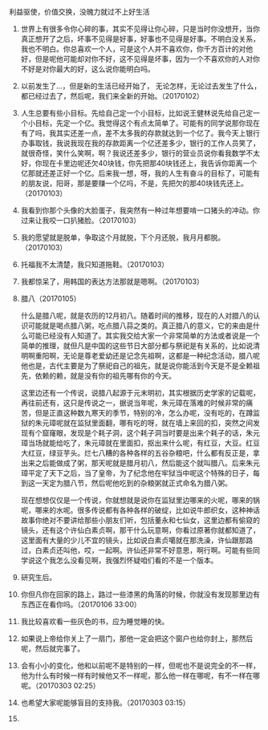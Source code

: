 利益驱使，价值交换，没魄力就过不上好生活

1. 世界上有很多令你心碎的事，其实不见得让你心碎，只是当时你没想开，当你真正想开了之后，坏事不见得是好事，好事也不见得是好事。不明白没关系，我也不明白。你总喜欢一个人，可是这个人并不喜欢你，你千方百计的对他好，但是呢他可能却对你不好，这不见得是坏事，因为一个不喜欢你的人对你不好是对你最大的好，这么说你能明白吗。

2. 以前发生了...，但是新的生活已经开始了， 无论怎样，无论过去发生了什么，都已经过去了，然后呢，我们来全新的开始。（20170102）

3. 人生总要有些小目标。先给自己定一个小目标，比如说王健林说先给自己定一个小目标，先定一个亿。我觉得这个有点太简单了。可能有的同学说那你现在有了吗，我其实还差一点，差不太多我的存款就达到一个亿了。我今天上银行办事取钱，我说我现在我的存款距离一个亿还差多少，银行的工作人员笑了，就很奇怪，笑什么笑啊，啊？我说还差多少，银行的营业员说你看我数学不太好，你现在卡里边呢还欠40块钱，你先把那40块钱还上，我告诉你距离一个亿那就还差正好一个亿。后来我一想，呀，我的人生有奋斗的目标了，可能有的朋友说，阳哥，那是要赚一个亿吗，不是，先把欠的那40块钱先还上。（20170103）

4. 我看到你那个头像的大脸蛋子，我突然有一种过年想要啃一口猪头的冲动。你过来让我咬一口扒猪脸。（20170103）

5. 我的愿望就是脱单，争取这个月就脱，下个月还脱，我月月都脱。（20170103）

6. 托福我不太清楚，我只知道拖鞋。（20170103）

7. 我都惊呆了，用韩国的表达方法那就是嗯啊。（20170103）

8. 腊八（20170105）

   什么是腊八呢，就是农历的12月初八。随着时间的推移，现在的人对腊八的认识可能就是喝点腊八粥，吃点腊八蒜之类的。真正腊八的意义，它的来由是什么可能已经没有人知道了。其实我交给大家一个非常简单的方法或者说是一个简单的推理，就但凡是中国的这些节日大部分都与祭祀是有关系的，比如说清明啊重阳啊，无论是尊老爱幼还是记念先祖啊，这都是一种纪念活动，腊八呢他也是，古代主要是为了祭祀自己的祖先，就是说你能活到今天是不是全赖祖先，依赖的赖，就是没有你的祖先哪有你的今天。

   这里边还有一个传说，说腊八起源于元末明初，其实根据历史学家的记载呢，再往前还有，这只是传说之一，据说当年呢，朱元璋在落难的时候非常的痛苦，但是正直这种数九寒天的季节，特别的冷，怎么办呢，没有吃的，在蹲监狱的朱元璋呢就在监狱里面翻，哪有吃的呀，就在墙上来回的扣，突然之间发现有个窟窿眼，发现是个耗子洞，这个耗子洞当时要是出来个耗子的话，朱元璋当场就能给吃了，朱元璋就在里面扣，抠出来什么呢，有红豆，大豆。红豆大红豆，绿豆芋头。烂七八糟的各种各样的五谷杂粮吧，什么都有反正是，拿出来之后能做成了粥，那天呢就是腊月初八，然后能这个就叫腊八。后来朱元璋平定了天下之后，当了皇帝，为了纪念他在牢狱当中呢这个特殊的日子，每到这一天定为腊八节，然后呢他吃到的杂粮粥就正式命名为腊八粥。

   现在想想仅仅是一个传说，你就想就是说你在监狱里边哪来的火呢，哪来的锅呢，哪来的水呢。很多传说都有各种各样的破绽，比如说牛郎织女，这种神话故事你绝对不要讲给那些小朋友们听，包括董永和七仙女，这里边都有偷窥的镜头，还有这个许仙白素贞啊，那干什么玩意啊，你看过原著你就都知道了，这里面有大量的少儿不宜的镜头，比如说白素贞噶就在那洗澡，许仙跟那路过，白素贞还叫他，哎，一起啊。许仙还非常不好意思，啊行啊。可能有些同学说这个我怎么没看见啊，我强烈怀疑咱们看的不是一个版本。

9. 研究生后。

10. 你但凡你在回家的路上，路过一些漆黑的角落的时候，你就没有发现那里边有东西正在看你吗。（20170106 33:00）

11. 我比较喜欢看一些灰色的书，应为睡觉睡的快。

12. 如果说上帝给你关上了一扇门，那他一定会把这个窗户也给你封上，那然后呢，然后就完事了。

13. 会有小小的变化，他和以前呢不是特别的一样，但呢也不是说完全的不一样，他为什么有时候一样有时候他又不一样呢，那么他一样在哪呢，有不一样在哪呢。（20170303 02:25）

14. 也希望大家呢能够盲目的支持我。（20170303 03:15）

15. 

